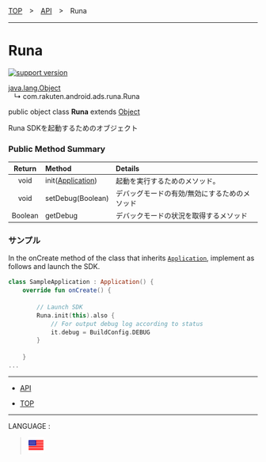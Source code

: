 [TOP](../#top)　>　[API](./README.md)　>　Runa

---

# Runa

[![support version](http://img.shields.io/badge/runa-1.4.0+-blueviolet.svg?style=flat)](https://github.com/rakuten-ads/Rakuten-Ads-Android/releases/tag/1.4.0)

[java.lang.Object](https://developer.android.com/reference/java/lang/Object.html)<br>
&nbsp;&nbsp;&nbsp;↳&nbsp;com.rakuten.android.ads.runa.Runa

public object class **Runa** extends [Object](https://developer.android.com/reference/java/lang/Object.html)<br>

Runa SDKを起動するためのオブジェクト


### Public Method Summary

|Return|Method|Details|
|:---:|:---|:---|
|void|init([Application](https://developer.android.com/reference/android/app/Application))|起動を実行するためのメソッド。|
|void|setDebug(Boolean)|デバッグモードの有効/無効にするためのメソッド|
|Boolean|getDebug|デバックモードの状況を取得するメソッド|


### サンプル

In the onCreate method of the class that inherits [`Application`](https://developer.android.com/reference/android/app/Application), implement as follows and launch the SDK.

```kotlin
class SampleApplication : Application() {
    override fun onCreate() {

        // Launch SDK
        Runa.init(this).also {
            // For output debug log according to status
            it.debug = BuildConfig.DEBUG
        }

    }
...
```


---

* [API](./README.md)

* [TOP](../#top)

---
LANGUAGE :
> [![en](/doc/img/lang/en.png)](/doc/api/Runa.md)
